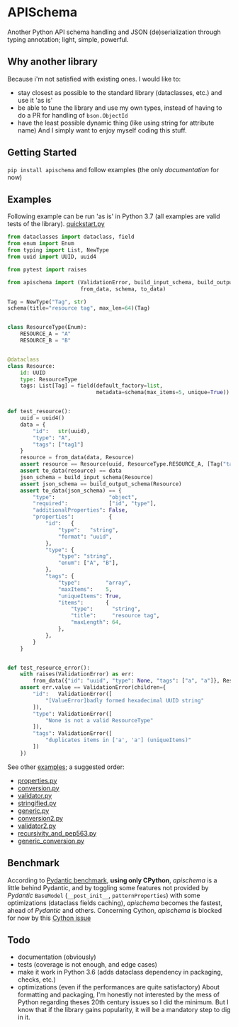 # APISchema

Another Python API schema handling and JSON (de)serialization through typing annotation; light, simple, powerful.


## Why another library
Because i'm not satisfied with existing ones. I would like to:
- stay closest as possible to the standard library (dataclasses, etc.) and use it 'as is'
- be able to tune the library and use my own types, instead of having to do a PR for handling of `bson.ObjectId`
- have the least possible dynamic thing (like using string for attribute name)
And I simply want to enjoy myself coding this stuff.


## Getting Started

`pip install apischema` and follow examples (the only *documentation* for now)


## Examples
Following example can be run 'as is' in Python 3.7 (all examples are valid tests of the library).
[quickstart.py](examples/quickstart.py)
```python
from dataclasses import dataclass, field
from enum import Enum
from typing import List, NewType
from uuid import UUID, uuid4

from pytest import raises

from apischema import (ValidationError, build_input_schema, build_output_schema,
                       from_data, schema, to_data)

Tag = NewType("Tag", str)
schema(title="resource tag", max_len=64)(Tag)


class ResourceType(Enum):
    RESOURCE_A = "A"
    RESOURCE_B = "B"


@dataclass
class Resource:
    id: UUID
    type: ResourceType
    tags: List[Tag] = field(default_factory=list,
                            metadata=schema(max_items=5, unique=True))


def test_resource():
    uuid = uuid4()
    data = {
        "id":   str(uuid),
        "type": "A",
        "tags": ["tag1"]
    }
    resource = from_data(data, Resource)
    assert resource == Resource(uuid, ResourceType.RESOURCE_A, [Tag("tag1")])
    assert to_data(resource) == data
    json_schema = build_input_schema(Resource)
    assert json_schema == build_output_schema(Resource)
    assert to_data(json_schema) == {
        "type":                 "object",
        "required":             ["id", "type"],
        "additionalProperties": False,
        "properties":           {
            "id":   {
                "type":   "string",
                "format": "uuid",
            },
            "type": {
                "type": "string",
                "enum": ["A", "B"],
            },
            "tags": {
                "type":        "array",
                "maxItems":    5,
                "uniqueItems": True,
                "items":       {
                    "type":      "string",
                    "title":     "resource tag",
                    "maxLength": 64,
                },
            },
        }
    }


def test_resource_error():
    with raises(ValidationError) as err:
        from_data({"id": "uuid", "type": None, "tags": ["a", "a"]}, Resource)
    assert err.value == ValidationError(children={
        "id":   ValidationError([
            "[ValueError]badly formed hexadecimal UUID string"
        ]),
        "type": ValidationError([
            "None is not a valid ResourceType"
        ]),
        "tags": ValidationError([
            "duplicates items in ['a', 'a'] (uniqueItems)"
        ])
    })
```
See other [examples](examples); a suggested order:
- [properties.py](examples/properties.py)
- [conversion.py](examples/conversion.py) 
- [validator.py](examples/validator.py) 
- [stringified.py](examples/stringified.py) 
- [generic.py](examples/generic.py) 
- [conversion2.py](examples/conversion2.py) 
- [validator2.py](examples/validator2.py) 
- [recursivity_and_pep563.py](examples/recursivity_and_pep563.py) 
- [generic_conversion.py](examples/generic_conversion.py)


## Benchmark
According to [Pydantic benchmark](https://pydantic-docs.helpmanual.io/benchmarks/), **using only CPython**, *apischema* is a little behind Pydantic, and by toggling some features not provided by *Pydantic* `BaseModel` (`__post_init__`, `patternProperties`) with some optimizations (dataclass fields caching), *apischema* becomes the fastest, ahead of *Pydantic* and others.
Concerning Cython, *apischema* is blocked for now by this [Cython issue](https://github.com/cython/cython/issues/3537)


## Todo
- documentation (obviously)
- tests (coverage is not enough, and edge cases)
- make it work in Python 3.6 (adds dataclass dependency in packaging, checks, etc.)
- optimizations (even if the performances are quite satisfactory)
About formatting and packaging, I'm honestly not interested by the mess of Python regarding theses 20th century issues so I did the minimum. But I know that if the library gains popularity, it will be a mandatory step to dig in it.
